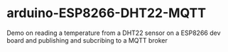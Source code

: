 # arduino-ESP8266-DHT22-MQTT
Demo on reading a temperature from a DHT22 sensor on a ESP8266 dev board and publishing and subcribing to a MQTT broker 
